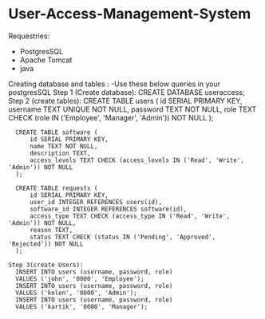 # User-Access-Management-System

Requestries:
  - PostgresSQL
  - Apache Tomcat
  - java

Creating database and tables :
    -Use these below queries in your postgresSQL 
    Step 1 (Create database):
      CREATE DATABASE useraccess;      
    Step 2 (create tables):
      CREATE TABLE users (
          id SERIAL PRIMARY KEY,
          username TEXT UNIQUE NOT NULL,
          password TEXT NOT NULL,
          role TEXT CHECK (role IN ('Employee', 'Manager', 'Admin')) NOT NULL
      );
      
      CREATE TABLE software (
          id SERIAL PRIMARY KEY,
          name TEXT NOT NULL,
          description TEXT,
          access_levels TEXT CHECK (access_levels IN ('Read', 'Write', 'Admin')) NOT NULL
      );
      
      CREATE TABLE requests (
          id SERIAL PRIMARY KEY,
          user_id INTEGER REFERENCES users(id),
          software_id INTEGER REFERENCES software(id),
          access_type TEXT CHECK (access_type IN ('Read', 'Write', 'Admin')) NOT NULL,
          reason TEXT,
          status TEXT CHECK (status IN ('Pending', 'Approved', 'Rejected')) NOT NULL
      );

    Step 3(create Users):
      INSERT INTO users (username, password, role) 
      VALUES ('john', '0000', 'Employee');
      INSERT INTO users (username, password, role) 
      VALUES ('kelen', '0000', 'Admin');
      INSERT INTO users (username, password, role) 
      VALUES ('kartik', '0000', 'Manager');



      
